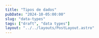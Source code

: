 ```yaml
---
title: "Tipos de dados"
pubDate: "2024-10-05:00:00"
slug: "data-types"
tags: ["draft", "data types"]
layout: "../../layouts/PostLayout.astro"
---
```

